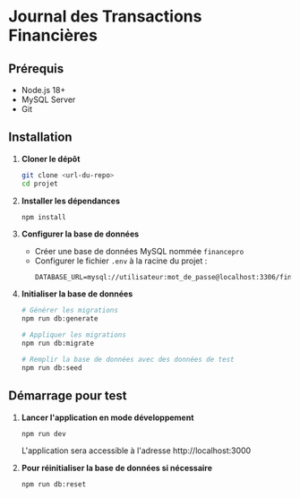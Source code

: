 # Journal des Transactions Financières

## Prérequis

- Node.js 18+
- MySQL Server
- Git

## Installation

1. **Cloner le dépôt**
   ```bash
   git clone <url-du-repo>
   cd projet
   ```

2. **Installer les dépendances**
   ```bash
   npm install
   ```

3. **Configurer la base de données**
   - Créer une base de données MySQL nommée `financepro`
   - Configurer le fichier `.env` à la racine du projet :
     ```
     DATABASE_URL=mysql://utilisateur:mot_de_passe@localhost:3306/financepro
     ```

4. **Initialiser la base de données**
   ```bash
   # Générer les migrations
   npm run db:generate
   
   # Appliquer les migrations
   npm run db:migrate
   
   # Remplir la base de données avec des données de test
   npm run db:seed
   ```

## Démarrage pour test

1. **Lancer l'application en mode développement**
   ```bash
   npm run dev
   ```
   L'application sera accessible à l'adresse http://localhost:3000

2. **Pour réinitialiser la base de données si nécessaire**
   ```bash
   npm run db:reset
   ``` 